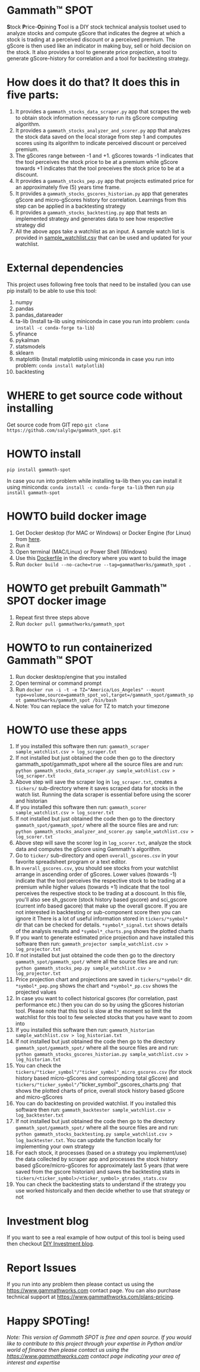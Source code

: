 # Gammath™ SPOT
**S**tock **P**rice-**O**pining **T**ool is a DIY stock technical analysis toolset used to analyze stocks and compute gScore that indicates the degree at which a stock is trading at a perceived discount or a perceived premium. The gScore is then used like an indicator in making buy, sell or hold decision on the stock. It also provides a tool to generate price projection, a tool to generate gScore-history for correlation and a tool for backtesting strategy.

# How does it do that? It does this in five parts:
1. It provides a `gammath_stocks_data_scraper.py` app that scrapes the web to obtain stock information necessary to run its gScore computing algorithm.
2. It provides a `gammath_stocks_analyzer_and_scorer.py` app that analyzes the stock data saved on the local storage from step 1 and computes scores using its algorithm to indicate perceived discount or perceived premium.
3. The gScores range between -1 and +1. gScores towards -1 indicates that the tool perceives the stock price to be at a premium while gScore towards +1 indicates that the tool preceives the stock price to be at a discount.
4. It provides a `gammath_stocks_pep.py` app that projects estimated price for an approximately five (5) years time frame.
5. It provides a `gammath_stocks_gscores_historian.py` app that generates gScore and micro-gScores history for correlation. Learnings from this step can be applied in a backtesting strategy
6. It provides a `gammath_stocks_backtesting.py` app that tests an implemented strategy and generates data to see how respective strategy did
7. All the above apps take a watchlist as an input. A sample watch list is provided in [sample_watchlist.csv](https://github.com/salylgw/gammath_spot/blob/main/gammath_spot/sample_watchlist.csv) that can be used and updated for your watchlist.

# External dependencies
This project uses following free tools that need to be installed (you can use pip install) to be able to use this tool:

1. numpy
1. pandas
1. pandas_datareader
1. ta-lib (Install ta-lib using miniconda in case you run into problem: `conda install -c conda-forge ta-lib`)
1. yfinance
1. pykalman
1. statsmodels
1. sklearn
1. matplotlib (Install matplotlib using miniconda in case you run into problem: `conda install matplotlib`)
1. backtesting

# WHERE to get source code without installing
Get source code from GIT repo `git clone https://github.com/salylgw/gammath_spot.git`

# HOWTO install
`pip install gammath-spot`

In case you run into problem while installing ta-lib then you can install it using miniconda: `conda install -c conda-forge ta-lib` then run `pip install gammath-spot`

# HOWTO build docker image
 1. Get Docker desktop (for MAC or Windows) or Docker Engine (for Linux) from [here](https://docs.docker.com/get-docker).
 2. Run it
 3. Open terminal (MAC/Linux) or Power Shell (Windows)
 4. Use this [Dockerfile](https://github.com/salylgw/gammath_spot/blob/main/Dockerfile) in the directory where you want to build the image
 5. Run `docker build --no-cache=true --tag=gammathworks/gammath_spot .`


# HOWTO get prebuilt Gammath™ SPOT docker image
 1. Repeat first three steps above
 2. Run `docker pull gammathworks/gammath_spot`

# HOWTO to run containerized Gammath™ SPOT
 1. Run docker desktop/engine that you installed
 2. Open terminal or command prompt
 3. Run `docker run -i -t -e TZ="America/Los_Angeles" --mount type=volume,source=gammath_spot_vol,target=/gammath_spot/gammath_spot gammathworks/gammath_spot /bin/bash`
 4. Note: You can replace the value for TZ to match your timezone

# HOWTO use these apps
1. If you installed this software then run: `gammath_scraper sample_watchlist.csv > log_scraper.txt`
1. If not installed but just obtained the code then go to the directory gammath_spot/gammath_spot where all the source files are and run: `python gammath_stocks_data_scraper.py sample_watchlist.csv > log_scraper.txt`
1. Above step will save the scraper log in `log_scraper.txt`, creates a `tickers/` sub-directory where it saves scraped data for stocks in the watch list. Running the data scraper is essential before using the scorer and historian
1. If you installed this software then run: `gammath_scorer sample_watchlist.csv > log_scorer.txt`
1. If not installed but just obtained the code then go to the directory `gammath_spot/gammath_spot/` where all the source files are and run: `python gammath_stocks_analyzer_and_scorer.py sample_watchlist.csv > log_scorer.txt`
1. Above step will save the scorer log in `log_scorer.txt`, analyze the stock data and computes the gScore using Gammath's algorithm.
1. Go to `ticker/` sub-directory and open `overall_gscores.csv` in your favorite spreadsheet program or a text editor.
1. In `overall_gscores.csv`, you should see stocks from your watchlist arrange in ascending order of gScores. Lower values (towards -1) indicate that the tool perceives the respective stock to be trading at a premium while higher values (towards +1) indicate that the tool perceives the respective stock to be trading at a doscount. In this file, you'll also see sh_gscore (stock history based gscore) and sci_gscore (current info based gacore) that make up the overall gscore. If you are not interested in backtesting or sub-component score then you can ignore it There is a lot of useful information stored in `tickers/*symbol*` dir that can be checked for details. `*symbol*_signal.txt` shows details of the analysis results and `*symbol*_charts.png` shows the plotted charts
1. If you want to generate estimated price projection and have installed this software then run: `gammath_projector sample_watchlist.csv > log_projector.txt`
1. If not installed but just obtained the code then go to the directory `gammath_spot/gammath_spot/` where all the source files are and run: `python gammath_stocks_pep.py sample_watchlist.csv > log_projector.txt`
1. Price projection chart and projections are saved in `tickers/*symbol*` dir. `*symbol*_pep.png` shows the chart and `*symbol*_pp.csv` shows the projected values
1. In case you want to collect historical gscores (for correlation, past performance etc.) then you can do so by using the gScores historian tool. Please note that this tool is slow at the moment so limit the watchlist for this tool to few selected stocks that you have want to zoom into
1. If you installed this software then run: `gammath_historian sample_watchlist.csv > log_historian.txt`
1. If not installed but just obtained the code then go to the directory `gammath_spot/gammath_spot/` where all the source files are and run: `python gammath_stocks_gscores_historian.py sample_watchlist.csv > log_historian.txt`
1. You can check the `tickers/"ticker_symbol"/"ticker_symbol"_micro_gscores.csv` (for stock history based micro-gScores and corresponding total gScore) and `tickers/"ticker_symbol"/`"ticker_symbol"_gscores_charts.png` that shows the plotted charts of price, overall stock history based gScore and micro-gScores
1. You can do backtesting on provided watchlist. If you installed this software then run: `gammath_backtester sample_watchlist.csv > log_backtester.txt`
1. If not installed but just obtained the code then go to the directory `gammath_spot/gammath_spot/` where all the source files are and run: `python gammath_stocks_backtesting.py sample_watchlist.csv > log_backtester.txt`. You can update the function locally for implementing your own strategy
1. For each stock, it processes (based on a strategy you implement/use) the data collected by scraper app and processes the stock history based gScore/micro-gScores for approximately last 5 years (that were saved from the gscore historian) and saves the backtesting stats in `tickers/<ticker_symbol>/<ticker_symbol>_gtrades_stats.csv`
1. You can check the backtesting stats to understand if the strategy you use worked historically and then decide whether to use that strategy or not

# Investment blog
If you want to see a real example of how output of this tool is being used then checkout [DIY Investment blog](https://www.gammathworks.com/diy-investment-blog).
 
# Report Issues
If you run into any problem then please contact us using the <https://www.gammathworks.com> contact page. You can also purchase technical support at <https://www.gammathworks.com/plans-pricing>.


# Happy SPOTing!
*Note: This version of Gammath SPOT is free and open source. If you would like to contribute to this project through your expertise in Python and/or world of finance then please contact us using the <https://www.gammathworks.com> contact page indicating your area of interest and expertise</u><u></u>*
